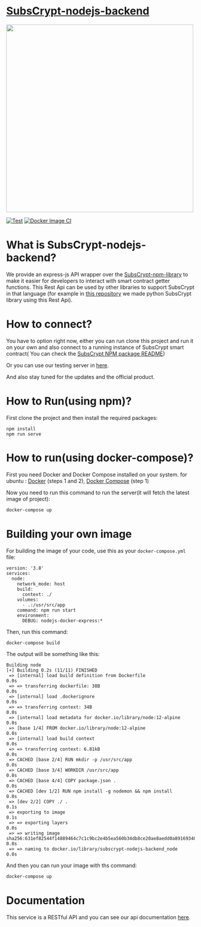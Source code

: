 # [SubsCrypt-nodejs-backend](https://github.com/oxydev/SubsCrypt-nodejs-backend)
<img src="https://oxydev.github.io/SubsCrypt-docs/images/logo.jpg" width="500">

[![Test](https://github.com/oxydev/SubsCrypt-nodejs-backend/actions/workflows/node.js.yml/badge.svg)](https://github.com/oxydev/SubsCrypt-nodejs-backend/actions/workflows/node.js.yml)
[![Docker Image CI](https://github.com/oxydev/SubsCrypt-nodejs-backend/actions/workflows/docker-hub-test.yml/badge.svg)](https://github.com/oxydev/SubsCrypt-nodejs-backend/actions/workflows/docker-hub-test.yml)

# What is SubsCrypt-nodejs-backend?
We provide an express-js API wrapper over the [SubsCrypt-npm-library](https://github.com/oxydev/SubsCrypt-npm-library/) to
make it easier for developers to interact with smart contract getter functions. This Rest Api can be used by other libraries to support SubsCrypt in that language (for example in [this repository](#) we made python SubsCrypt library using this Rest Api).

# How to connect?
You have to option right now, either you can run clone this project and run it on your own and also connect to a running instance of SubsCrypt smart contract( You can check the [SubsCrypt NPM package README](https://github.com/oxydev/SubsCrypt-npm-library))

Or you can use our testing server in [here](https://api.subscrypt.io/).

And also stay tuned for the updates and the official product.


# How to Run(using npm)?

First clone the project and then install the required packages:
```
npm install
npm run serve
```

# How to run(using docker-compose)?

First you need Docker and Docker Compose installed on your system. for ubuntu : [Docker](https://www.digitalocean.com/community/tutorials/how-to-install-and-use-docker-on-ubuntu-18-04) (steps 1 and 2), [Docker Compose](https://www.digitalocean.com/community/tutorials/how-to-install-docker-compose-on-ubuntu-18-04) (step 1)

Now you need to run this command to run the server(it will fetch the latest image of project):
```bash
docker-compose up
```
# Building your own image
For building the image of your code, use this as your `docker-compose.yml` file:
```
version: '3.8'
services:
  node:
    network_mode: host
    build:
      context: ./
    volumes:
      - .:/usr/src/app
    command: npm run start
    environment:
      DEBUG: nodejs-docker-express:* 
```

Then, run this command:
```bash
docker-compose build
```

The output will be something like this:

```
Building node
[+] Building 0.2s (11/11) FINISHED                                                                                      
 => [internal] load build definition from Dockerfile                                                               0.0s
 => => transferring dockerfile: 38B                                                                                0.0s
 => [internal] load .dockerignore                                                                                  0.0s
 => => transferring context: 34B                                                                                   0.0s
 => [internal] load metadata for docker.io/library/node:12-alpine                                                  0.0s
 => [base 1/4] FROM docker.io/library/node:12-alpine                                                               0.0s
 => [internal] load build context                                                                                  0.0s
 => => transferring context: 6.81kB                                                                                0.0s
 => CACHED [base 2/4] RUN mkdir -p /usr/src/app                                                                    0.0s
 => CACHED [base 3/4] WORKDIR /usr/src/app                                                                         0.0s
 => CACHED [base 4/4] COPY package.json .                                                                          0.0s
 => CACHED [dev 1/2] RUN npm install -g nodemon && npm install                                                     0.0s
 => [dev 2/2] COPY ./ .                                                                                            0.1s
 => exporting to image                                                                                             0.1s
 => => exporting layers                                                                                            0.0s
 => => writing image sha256:631ef82544f14889464c7c1c9bc2e4b5ea560b34db8ce20ae8aedd0a89169340                       0.0s
 => => naming to docker.io/library/subscrypt-nodejs-backend_node                                                   0.0s
```

And then you can run your image with ths command:
```bash
docker-compose up
```

# Documentation
This service is a RESTful API and you can see our api documentation [here](https://api.subscrypt.io/subscrypt-doc).

